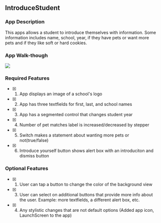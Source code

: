## IntroduceStudent

  

### App Description

  

This apps allows a student to introduce themselves with information. Some information includes name, school, year, if they have pets or want more pets and if they like soft or hard cookies.

  

### App Walk-though

 
  
<img src=https://im.ezgif.com/tmp/ezgif-1-5812558959.webp><br>



### Required Features

  

- [x] 1. App displays an image of a school's logo

- [x] 2. App has three textfields for first, last, and school names

- [x] 3. App has a segmented control that changes student year

- [x] 4. Number of pet matches label is increased/decreased by stepper

- [x] 5. Switch makes a statement about wanting more pets or not(true/false)

- [x] 6. Introduce yourself button shows alert box with an introduciton and dismiss button

  

### Optional Features

  

- [x] 1. User can tap a button to change the color of the background view

- [x] 3. User can select on additional buttons that provide more info about the user. Example: more textfields, a different alert box, etc.

- [x] 4. Any stylistic changes that are not default options (Added app icon, LaunchScreen to the app)
